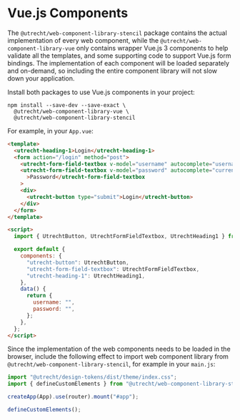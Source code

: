 <!-- @license CC0-1.0 -->

# Vue.js Components

The `@utrecht/web-component-library-stencil` package contains the actual implementation of every web component, while the `@utrecht/web-component-library-vue` only contains wrapper Vue.js 3 components to help validate all the templates, and some supporting code to support Vue.js form bindings. The implementation of each component will be loaded separately and on-demand, so including the entire component library will not slow down your application.

Install both packages to use Vue.js components in your project:

```shell
npm install --save-dev --save-exact \
  @utrecht/web-component-library-vue \
  @utrecht/web-component-library-stencil
```

For example, in your `App.vue`:

```html
<template>
  <utrecht-heading-1>Login</utrecht-heading-1>
  <form action="/login" method="post">
    <utrecht-form-field-textbox v-model="username" autocomplete="username">Username</utrecht-form-field-textbox>
    <utrecht-form-field-textbox v-model="password" autocomplete="current-password" type="password"
      >Password</utrecht-form-field-textbox
    >
    <div>
      <utrecht-button type="submit">Login</utrecht-button>
    </div>
  </form>
</template>

<script>
  import { UtrechtButton, UtrechtFormFieldTextbox, UtrechtHeading1 } from "@utrecht/web-component-library-vue";

  export default {
    components: {
      "utrecht-button": UtrechtButton,
      "utrecht-form-field-textbox": UtrechtFormFieldTextbox,
      "utrecht-heading-1": UtrechtHeading1,
    },
    data() {
      return {
        username: "",
        password: "",
      };
    },
  };
</script>
```

Since the implementation of the web components needs to be loaded in the browser, include the following effect to import web component library from `@utrecht/web-component-library-stencil`, for example in your `main.js`:

```js
import "@utrecht/design-tokens/dist/theme/index.css";
import { defineCustomElements } from "@utrecht/web-component-library-stencil";

createApp(App).use(router).mount("#app");

defineCustomElements();
```
